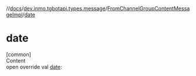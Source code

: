 //[docs](../../../index.md)/[dev.inmo.tgbotapi.types.message](../index.md)/[FromChannelGroupContentMessageImpl](index.md)/[date](date.md)



# date  
[common]  
Content  
open override val [date](date.md):   



